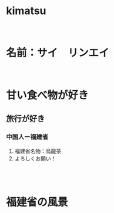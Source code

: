 # kimatsu
<!DOCTYPE html>
<html lang="ja">
<head>
<title>hello</title>
</head>
<body>
  <!--文字の大きさの練習-->
<br>
<h1>名前：サイ　リンエイ</h1>
<br>
<h1>甘い食べ物が好き</h1>
  <h2>旅行が好き</h2>
  <h3>中国人ー福建省</h3>
  <ol>
      <li>福建省名物：烏龍茶</li>
      <li>よろしくお願い！</li>
  </ol>
  <br>
  <br>
  <h1>福建省の風景</h1>
 </body>
</html>